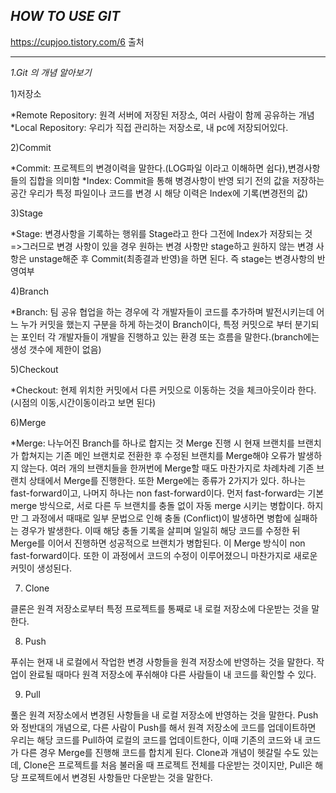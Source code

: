*<h2>HOW TO USE GIT</h2>*
https://cupjoo.tistory.com/6 출처
<hr>

*1.Git 의 개념 알아보기*

1)저장소

*Remote Repository: 원격 서버에 저장된 저장소, 여러 사람이 함께 공유하는 개념 *Local Repository: 우리가 직접 관리하는 저장소로, 내 pc에 저장되어있다.

2)Commit

*Commit: 프로젝트의 변경이력을 말한다.(LOG파일 이라고 이해하면 쉽다),변경사항들의 집합을 의미함 *Index: Commit을 통해 병경사항이 반영 되기 전의 값을 저장하는 공간 우리가 특정 파일이나 코드를 변경 시 해당 이력은 Index에 기록(변경전의 값)

3)Stage

*Stage: 변경사항을 기록하는 행위를 Stage라고 한다 그전에 Index가 저장되는 것 =>그러므로 변경 사항이 있을 경우 원하는 변경 사항만 stage하고 원하지 않는 변경 사항은 unstage해준 후 Commit(최종결과 반영)을 하면 된다. 즉 stage는 변경사항의 반영여부

4)Branch

*Branch: 팀 공유 협업을 하는 경우에 각 개발자들이 코드를 추가하며 발전시키는데 어느 누가 커밋을 했는지 구분을 하게 하는것이 Branch이다, 특정 커밋으로 부터 분기되는 포인터 각 개발자들이 개발을 진행하고 있는 환경 또는 흐름을 말한다.(branch에는 생성 갯수에 제한이 없음)

5)Checkout

*Checkout: 현제 위치한 커밋에서 다른 커밋으로 이동하는 것을 체크아웃이라 한다.(시점의 이동,시간이동이라고 보면 된다)

6)Merge

*Merge: 나누어진 Branch를 하나로 합지는 것 Merge 진행 시 현재 브랜치를 브랜치가 합쳐지는 기존 메인 브랜치로 전환한 후 수정된 브랜치를 Merge해야 오류가 발생하지 않는다. 여러 개의 브랜치들을 한꺼번에 Merge할 때도 마찬가지로 차례차례 기존 브랜치 상태에서 Merge를 진행한다. 또한 Merge에는 종류가 2가지가 있다. 하나는 fast-forward이고, 나머지 하나는 non fast-forward이다. 먼저 fast-forward는 기본 merge 방식으로, 서로 다른 두 브랜치를 충돌 없이 자동 merge 시키는 병합이다. 하지만 그 과정에서 때때로 일부 문법으로 인해 충돌 (Conflict)이 발생하면 병합에 실패하는 경우가 발생한다. 이때 해당 충돌 기록을 살피며 일일히 해당 코드를 수정한 뒤 Merge를 이어서 진행하면 성공적으로 브랜치가 병합된다. 이 Merge 방식이 non fast-forward이다. 또한 이 과정에서 코드의 수정이 이루어졌으니 마찬가지로 새로운 커밋이 생성된다.

7) Clone

클론은 원격 저장소로부터 특정 프로젝트를 통째로 내 로컬 저장소에 다운받는 것을 말한다.

8) Push

푸쉬는 현재 내 로컬에서 작업한 변경 사항들을 원격 저장소에 반영하는 것을 말한다. 작업이 완료될 때마다 원격 저장소에 푸쉬해야 다른 사람들이 내 코드를 확인할 수 있다.

9) Pull

풀은 원격 저장소에서 변경된 사항들을 내 로컬 저장소에 반영하는 것을 말한다. Push와 정반대의 개념으로, 다른 사람이 Push를 해서 원격 저장소에 코드를 업데이트하면 우리는 해당 코드를 Pull하여 로컬의 코드를 업데이트한다, 이때 기존의 코드와 내 코드가 다른 경우 Merge를 진행해 코드를 합치게 된다. Clone과 개념이 헷갈릴 수도 있는데, Clone은 프로젝트를 처음 불러올 때 프로젝트 전체를 다운받는 것이지만, Pull은 해당 프로젝트에서 변경된 사항들만 다운받는 것을 말한다.
